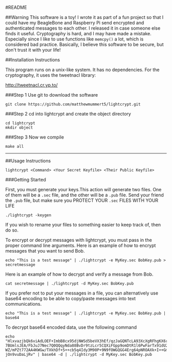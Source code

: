#README

##Warning
This software is a toy! I wrote it as part of a fun project so that I could have my BeagleBone and Raspberry Pi send encrypted and authenticated messages to each other. I released it in case someone else finds it useful. Cryptography is hard, and I may have made a mistake. Especially since I like to use functions like `memcpy()` a lot, which is considered bad practice. Basically, I believe this software to be secure, but don't trust it with your life!


##Installation Instructions

This program runs on a unix-like system. It has no dependencies. For the cryptography, it uses the tweetnacl library:

http://tweetnacl.cr.yp.to/

###Step 1
Use git to download the software
```
git clone https://github.com/matthewmummert5/lightcrypt.git
```
###Step 2
cd into lightcrypt and create the object directory
```
cd lightcrypt
mkdir object
```

###Step 3
Now we compile
```
make all
```


--------------------------------------------------------------------------------------

##Usage Instructions
```
lightcrypt <Command> <Your Secret Keyfile> <Their Public Keyfile>
```

###Getting Started

First, you must generate your keys.This action will generate two files. One of them will be a `.sec` file, and the other will be a `.pub` file. Send your friend the `.pub` file, but make sure you PROTECT YOUR `.sec` FILES WITH YOUR LIFE
```
./lightcrypt -keygen
```

If you wish to rename your files to something easier to keep track of, then do so.


To encrypt or decrypt messages with lightcrypt, you must pass in the proper command line arguments. Here is an example of how to encrypt messages that you want to send Bob.
```
echo "This is a test message" | ./lightcrypt -e MyKey.sec BobKey.pub > secretmessage
```


Here is an example of how to decrypt and verify a message from Bob.
```
cat secretmessage | ./lightcrypt -d MyKey.sec BobKey.pub
```


If you prefer not to put your messages in a file, you can alternatively use base64 encoding to be able to copy/paste messages into text communications.
```
echo "This is a test message" | ./lightcrypt -e MyKey.sec BobKey.pub | base64
```

To decrypt base64 encoded data, use the following command
```
echo "HlxvazjbQk6viAdLOEF+ImbB8cx95djNWSd5beVX3hEf/qzJaGQNTcLA93XcXgRFhgKX6rTOsnSu
7BUmlsJEA/FbJuJ7Nec7Q0QQqyNda88BvDr9tzLcr5CQXiFGpp9omDtR1l6PwFarTx91dU2WNLy4
WZ/mPZt772AA4KWGw/TXkhDf+5++cb5q4Idy3M90P+9N9fOWGQGG4Erg64pNROAXk+I++GmOeIaU
jOn9vuDaLjRv" | base64 -d | ./lightcrypt -d MyKey.sec BobKey.pub
```










